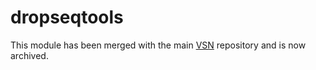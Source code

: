 # dropseqtools
This module has been merged with the main [VSN](https://github.com/vib-singlecell-nf/vsn-pipeline) repository and is now archived.
